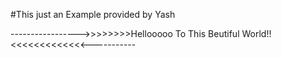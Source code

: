 #This just an Example provided by Yash

----------------->>>>>>>>Hellooooo To This Beutiful World!! <<<<<<<<<<<<<-----------
